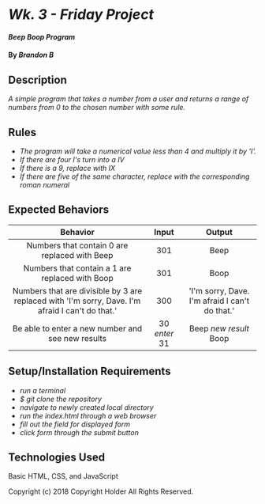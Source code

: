 # _Wk. 3 - Friday Project_

#### _Beep Boop Program_

#### By _**Brandon B**_

## Description

_A simple program that takes a number from a user and returns a range of numbers from 0 to the chosen number with some rule._

## Rules
* _The program will take a numerical value less than 4 and multiply it by 'I'._
* _If there are four I's turn into a IV_
* _If there is a 9, replace with IX_
* _If there are five of the same character, replace with the corresponding roman numeral_

## Expected Behaviors

|Behavior  |     Input     | Output|
|:----------:|:-------------:|:------:|
| Numbers that contain 0 are replaced with Beep | 301 | Beep |
| Numbers that contain a 1 are replaced with Boop | 301  | Boop |
| Numbers that are divisible by 3 are replaced with 'I'm sorry, Dave. I'm afraid I can't do that.'  | 300 | 'I'm sorry, Dave. I'm afraid I can't do that.' |
| Be able to enter a new number and see new results | 30 *enter* 31 | Beep *new result* Boop |


## Setup/Installation Requirements

* _run a terminal_
* _$ git clone the repository_
* _navigate to newly created local directory_
* _run the index.html through a web browser_
* _fill out the field for displayed form_
* _click form through the submit button_


## Technologies Used

Basic HTML, CSS, and JavaScript

Copyright (c) 2018 Copyright Holder All Rights Reserved.
